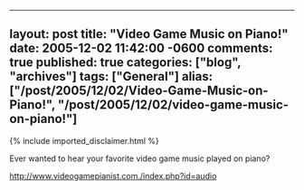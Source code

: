   ---
  layout: post
  title: "Video Game Music on Piano!"
  date: 2005-12-02 11:42:00 -0600
  comments: true
  published: true
  categories: ["blog", "archives"]
  tags: ["General"]
  alias: ["/post/2005/12/02/Video-Game-Music-on-Piano!", "/post/2005/12/02/video-game-music-on-piano!"]
  ---
<!-- more -->
{% include imported_disclaimer.html %}
<P>Ever wanted to hear your favorite video game music played on piano?</P>
<P><A href="http://www.videogamepianist.com./index.php?id=audio">http://www.videogamepianist.com./index.php?id=audio</A></P>
